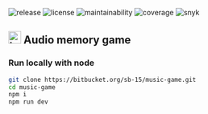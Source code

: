 ![release](https://img.shields.io/github/v/release/bamdadsabbagh/memaudio-org--www)
![license](https://img.shields.io/github/license/bamdadsabbagh/memaudio-org--www)
![maintainability](https://img.shields.io/codeclimate/maintainability/bamdadsabbagh/memaudio-org--www)
![coverage](https://img.shields.io/codeclimate/coverage/bamdadsabbagh/memaudio-org--www)
![snyk](https://img.shields.io/snyk/vulnerabilities/github/bamdadsabbagh/memaudio-org--www)



## <img alt="logo" width="25px" src="https://i.imgur.com/FpnyKo3.png"> Audio memory game

### Run locally with node

```bash
git clone https://bitbucket.org/sb-15/music-game.git
cd music-game
npm i
npm run dev
```
